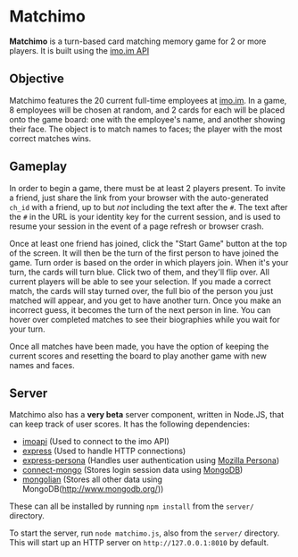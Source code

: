 Matchimo
========

**Matchimo** is a turn-based card matching memory game for 2 or more players. It is built using the [imo.im API](https://imo.im/developers/)

Objective
---------

Matchimo features the 20 current full-time employees at [imo.im](http://imo.im/about). In a game, 8 employees will be chosen at random, and 2 cards for each will be placed onto the game board: one with the employee's name, and another showing their face. The object is to match names to faces; the player with the most correct matches wins.

Gameplay
--------

In order to begin a game, there must be at least 2 players present. To invite a friend, just share the link from your browser with the auto-generated `ch_id` with a friend, up to but *not* including the text after the `#`. The text after the `#` in the URL is your identity key for the current session, and is used to resume your session in the event of a page refresh or browser crash.

Once at least one friend has joined, click the "Start Game" button at the top of the screen. It will then be the turn of the first person to have joined the game. Turn order is based on the order in which players join. When it's your turn, the cards will turn blue. Click two of them, and they'll flip over. All current players will be able to see your selection. If you made a correct match, the cards will stay turned over, the full bio of the person you just matched will appear, and you get to have another turn. Once you make an incorrect guess, it becomes the turn of the next person in line. You can hover over completed matches to see their biographies while you wait for your turn.

Once all matches have been made, you have the option of keeping the current scores and resetting the board to play another game with new names and faces.

Server
------

Matchimo also has a **very beta** server component, written in Node.JS, that can keep track of user scores. It has the following dependencies:

- [imoapi](https://github.com/DanH42/imoapi-nodejs) (Used to connect to the imo API)
- [express](https://github.com/visionmedia/express) (Used to handle HTTP connections)
- [express-persona](https://github.com/jbuck/express-persona) (Handles user authentication using [Mozilla Persona](https://login.persona.org/about))
- [connect-mongo](https://github.com/kcbanner/connect-mongo) (Stores login session data using [MongoDB](http://www.mongodb.org/))
- [mongolian](https://github.com/marcello3d/node-mongolian) (Stores all other data using MongoDB(http://www.mongodb.org/))

These can all be installed by running `npm install` from the `server/` directory.

To start the server, run `node matchimo.js`, also from the `server/` directory. This will start up an HTTP server on `http://127.0.0.1:8010` by default.
